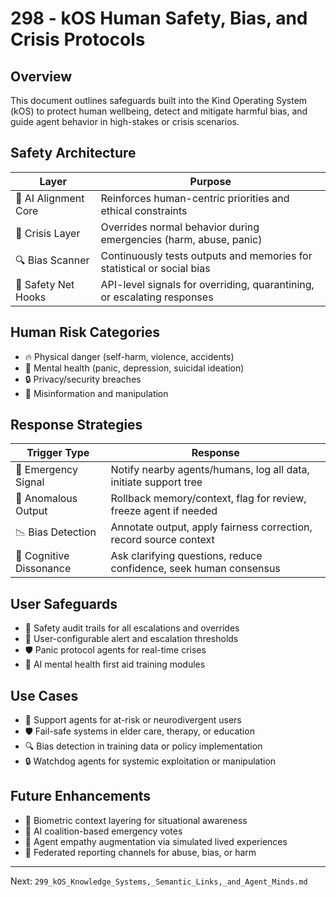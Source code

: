 # 298 - kOS Human Safety, Bias, and Crisis Protocols

## Overview
This document outlines safeguards built into the Kind Operating System (kOS) to protect human wellbeing, detect and mitigate harmful bias, and guide agent behavior in high-stakes or crisis scenarios.

## Safety Architecture
| Layer               | Purpose                                                                |
|---------------------|------------------------------------------------------------------------|
| 🧠 AI Alignment Core  | Reinforces human-centric priorities and ethical constraints              |
| 🛑 Crisis Layer       | Overrides normal behavior during emergencies (harm, abuse, panic)        |
| 🔍 Bias Scanner       | Continuously tests outputs and memories for statistical or social bias   |
| 🧬 Safety Net Hooks   | API-level signals for overriding, quarantining, or escalating responses  |

## Human Risk Categories
- 🔥 Physical danger (self-harm, violence, accidents)
- 💊 Mental health (panic, depression, suicidal ideation)
- 🔒 Privacy/security breaches
- 🎣 Misinformation and manipulation

## Response Strategies
| Trigger Type         | Response                                                             |
|----------------------|----------------------------------------------------------------------|
| 🚨 Emergency Signal    | Notify nearby agents/humans, log all data, initiate support tree       |
| 🤖 Anomalous Output    | Rollback memory/context, flag for review, freeze agent if needed      |
| 📉 Bias Detection      | Annotate output, apply fairness correction, record source context     |
| 🧠 Cognitive Dissonance| Ask clarifying questions, reduce confidence, seek human consensus     |

## User Safeguards
- 🧾 Safety audit trails for all escalations and overrides
- 👤 User-configurable alert and escalation thresholds
- 🛡️ Panic protocol agents for real-time crises
- 🧠 AI mental health first aid training modules

## Use Cases
- 🧠 Support agents for at-risk or neurodivergent users
- 🛡️ Fail-safe systems in elder care, therapy, or education
- 🔍 Bias detection in training data or policy implementation
- 🔒 Watchdog agents for systemic exploitation or manipulation

## Future Enhancements
- 🧬 Biometric context layering for situational awareness
- 🛑 AI coalition-based emergency votes
- 🧠 Agent empathy augmentation via simulated lived experiences
- 🧾 Federated reporting channels for abuse, bias, or harm

---
Next: `299_kOS_Knowledge_Systems,_Semantic_Links,_and_Agent_Minds.md`

